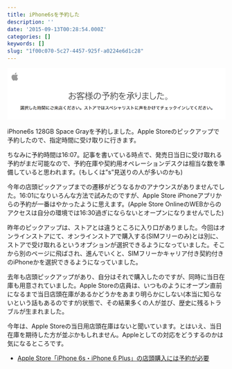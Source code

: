 ```yaml
---
title: iPhone6sを予約した
description: ''
date: '2015-09-13T00:28:54.000Z'
categories: []
keywords: []
slug: "1f00c070-5c27-4457-925f-a0224e6d1c28"
---
```

![](1__Xot8yl25JfpMqT__hkyx9ww.png)

iPhone6s 128GB Space Grayを予約しました。Apple Storeのピックアップで予約したので、指定時間に受け取りに行きます。

ちなみに予約時間は16:07。記事を書いている時点で、発売日当日に受け取れる予約がまだ可能なので、予約在庫や契約用オペレーションデスクは相当な数を準備していると思われます。(もしくは”s”見送りの人が多いのかも)

今年の店頭ピックアップまでの遷移がどうなるかのアナウンスがありませんでした。16:01になりいろんな方法で試みたのですが、Apple Store iPhoneアプリからの予約が一番はやかったように思えます。(Apple Store OnlineのWEBからのアクセスは自分の環境では16:30過ぎにならないとオープンになりませんでした)

昨年のピックアップは、ストアとは違うところに入り口がありました。今回はオンラインストアにて、オンラインストアで購入する(SIMフリーのみ)とは別に、ストアで受け取れるというオプションが選択できるようになっていました。そこから別のページに飛ばされ、進んでいくと、SIMフリーかキャリア付き契約付きのiPhoneかを選択できるようになっていました。

去年も店頭ピックアップがあり、自分はそれで購入したのですが、同時に当日在庫も用意されていました。Apple Storeの店員は、いつものようにオープン直前になるまで当日店頭在庫があるかどうかをあまり明らかにしない(本当に知らないという話もあるのですが)状態で、その結果多くの人が並び、歴史に残るトラブルが生まれました。

今年は、Apple Storeの当日用店頭在庫はないと聞いています。とはいえ、当日在庫を期待した方が並ぶかもしれません。Appleとしての対応をどうするのかは気になるところです。

*   [Apple Store「iPhone 6s・iPhone 6 Plus」の店頭購入には予約が必要](http://www.macotakara.jp/blog/apple_store/entry-27942.html)